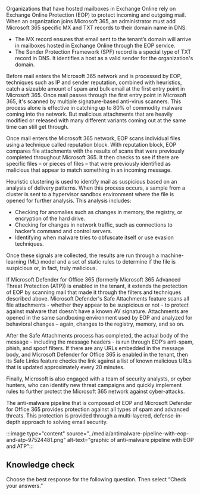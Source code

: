 Organizations that have hosted mailboxes in Exchange Online rely on Exchange Online Protection (EOP) to protect incoming and outgoing mail. When an organization joins Microsoft 365, an administrator must add Microsoft 365 specific MX and TXT records to their domain name in DNS.

 -  The MX record ensures that email sent to the tenant’s domain will arrive in mailboxes hosted in Exchange Online through the EOP service.
 -  The Sender Protection Framework (SPF) record is a special type of TXT record in DNS. It identifies a host as a valid sender for the organization's domain.

Before mail enters the Microsoft 365 network and is processed by EOP, techniques such as IP and sender reputation, combined with heuristics, catch a sizeable amount of spam and bulk email at the first entry point in Microsoft 365. Once mail passes through the first entry point in Microsoft 365, it's scanned by multiple signature-based anti-virus scanners. This process alone is effective in catching up to 80% of commodity malware coming into the network. But malicious attachments that are heavily modified or released with many different variants coming out at the same time can still get through.

Once mail enters the Microsoft 365 network, EOP scans individual files using a technique called reputation block. With reputation block, EOP compares file attachments with the results of scans that were previously completed throughout Microsoft 365. It then checks to see if there are specific files – or pieces of files – that were previously identified as malicious that appear to match something in an incoming message.

Heuristic clustering is used to identify mail as suspicious based on an analysis of delivery patterns. When this process occurs, a sample from a cluster is sent to a hypervisor sandbox environment where the file is opened for further analysis. This analysis includes:

 -  Checking for anomalies such as changes in memory, the registry, or encryption of the hard drive.
 -  Checking for changes in network traffic, such as connections to hacker’s command and control servers.
 -  Identifying when malware tries to obfuscate itself or use evasion techniques.

Once these signals are collected, the results are run through a machine-learning (ML) model and a set of static rules to determine if the file is suspicious or, in fact, truly malicious.

If Microsoft Defender for Office 365 (formerly Microsoft 365 Advanced Threat Protection (ATP)) is enabled in the tenant, it extends the protection of EOP by scanning mail that made it through the filters and techniques described above. Microsoft Defender's Safe Attachments feature scans all file attachments - whether they appear to be suspicious or not - to protect against malware that doesn’t have a known AV signature. Attachments are opened in the same sandboxing environment used by EOP and analyzed for behavioral changes – again, changes to the registry, memory, and so on.

After the Safe Attachments process has completed, the actual body of the message - including the message headers - is run through EOP’s anti-spam, phish, and spoof filters. If there are any URLs embedded in the message body, and Microsoft Defender for Office 365 is enabled in the tenant, then its Safe Links feature checks the link against a list of known malicious URLs that is updated approximately every 20 minutes.

Finally, Microsoft is also engaged with a team of security analysts, or cyber hunters, who can identify new threat campaigns and quickly implement rules to further protect the Microsoft 365 network against cyber-attacks.

The anti-malware pipeline that is composed of EOP and Microsoft Defender for Office 365 provides protection against all types of spam and advanced threats. This protection is provided through a multi-layered, defense-in-depth approach to solving email security.

:::image type="content" source="../media/antimalware-pipeline-with-eop-and-atp-97524481.png" alt-text="graphic of anti-malware pipeline with EOP and ATP":::



## Knowledge check

Choose the best response for the following question. Then select “Check your answers.”